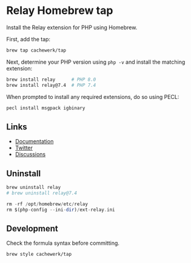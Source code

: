# Relay Homebrew tap

Install the Relay extension for PHP using Homebrew.

First, add the tap:

```bash
brew tap cachewerk/tap
```

Next, determine your PHP version using `php -v` and install the matching extension:

```bash
brew install relay      # PHP 8.0
brew install relay@7.4  # PHP 7.4
```

When prompted to install any required extensions, do so using PECL:

```bash
pecl install msgpack igbinary
```

## Links

- [Documentation](https://relaycache.com/docs)
- [Twitter](https://twitter.com/RelayCache)
- [Discussions](https://github.com/cachewerk/relay/discussions)

## Uninstall

```php
brew uninstall relay
# brew uninstall relay@7.4

rm -rf /opt/homebrew/etc/relay
rm $(php-config --ini-dir)/ext-relay.ini
```

## Development

Check the formula syntax before committing.

```bash
brew style cachewerk/tap
```
